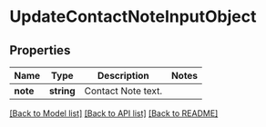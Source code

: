 # UpdateContactNoteInputObject

## Properties
Name | Type | Description | Notes
------------ | ------------- | ------------- | -------------
**note** | **string** | Contact Note text. | 

[[Back to Model list]](../README.md#documentation-for-models) [[Back to API list]](../README.md#documentation-for-api-endpoints) [[Back to README]](../README.md)


